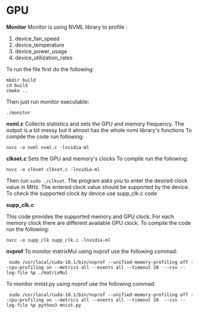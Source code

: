 # GPU
**Monitor**
Monitor is using NVML library to profile :
1. device_fan_speed
2. device_temperature
3. device_power_usage
4. device_utilization_rates

To run the file first do the following:

```
mkdir build
cd build
cmake ..
```

Then just run monitor executable:
```
./monitor 
```

**nvml.c**
Collects statistics and sets the GPU and memory frequency. The output is a bit messy but it almost has the whole nvml library's functions
To compile the code run following:
```
nvcc -o nvml nvml.c -lnvidia-ml
```
**clkset.c**
Sets the GPU and memory's clocks
To compile run the following:
```
nvcc -o clkset clkset.c -lnvidia-ml
```
Then run ```sudo ./clkset```. The program asks you to enter the desired clock value in MHz. 
The entered clock value should be supported by the device.
To check the supported clock by device use supp_clk.c code

**supp_clk.c**

This code provides the supported memory and GPU clock. For each memory clock there are different available GPU clock.
To compile the code run the following:
```
nvcc -o supp_clk supp_clk.c -lnvidia-ml
```

**nvprof** 
To monitor matrixMul using nvprof use the following commad:
```
 sudo /usr/local/cuda-10.1/bin/nvprof --unified-memory-profiling off --cpu-profiling on --metrics all --events all --timeout 20  --csv --log-file %p ./matrixMul
```

To monitor mnist.py using nvprof use the following commad:
```
 sudo /usr/local/cuda-10.1/bin/nvprof --unified-memory-profiling off --cpu-profiling on --metrics all --events all --timeout 20  --csv --log-file %p python3 mnist.py
```

